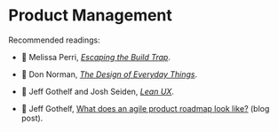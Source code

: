 # Product Management

Recommended readings:

* :green_book: Melissa Perri, [_Escaping the Build Trap_](../bibliography/books.md/#perri-2019).

* :green_book: Don Norman, [_The Design of Everyday Things_](../bibliography/books.md/#norman-2013).

* :green_book: Jeff Gothelf and Josh Seiden, [_Lean UX_](../bibliography/books.md/#gothelf-seiden-2016).

* :page_with_curl: Jeff Gothelf, [What does an agile product roadmap look like?](https://medium.com/@jboogie/what-does-an-agile-product-roadmap-look-like-cf0dbe5be4ef) (blog post).
